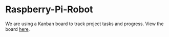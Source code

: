 # Raspberry-Pi-Robot

We are using a Kanban board to track project tasks and progress. View the board [here](https://github.com/Yumulak/Raspberry-Pi-Robot/projects/1).

